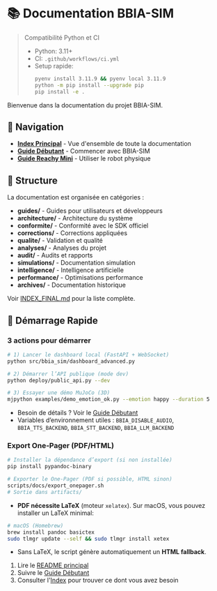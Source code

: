 # 📚 Documentation BBIA-SIM

> Compatibilité Python et CI
>
> - Python: 3.11+
> - CI: `.github/workflows/ci.yml`
> - Setup rapide:
>   ```bash
>   pyenv install 3.11.9 && pyenv local 3.11.9
>   python -m pip install --upgrade pip
>   pip install -e .
>   ```

Bienvenue dans la documentation du projet BBIA-SIM.

## 📖 Navigation

- **[Index Principal](INDEX_FINAL.md)** - Vue d'ensemble de toute la documentation
- **[Guide Débutant](guides/GUIDE_DEBUTANT.md)** - Commencer avec BBIA-SIM
- **[Guide Reachy Mini](guides/REACHY_MINI_WIRELESS_COMPLETE_GUIDE.md)** - Utiliser le robot physique

## 📁 Structure

La documentation est organisée en catégories :

- **guides/** - Guides pour utilisateurs et développeurs
- **architecture/** - Architecture du système
- **conformite/** - Conformité avec le SDK officiel
- **corrections/** - Corrections appliquées
- **qualite/** - Validation et qualité
- **analyses/** - Analyses du projet
- **audit/** - Audits et rapports
- **simulations/** - Documentation simulation
- **intelligence/** - Intelligence artificielle
- **performance/** - Optimisations performance
- **archives/** - Documentation historique

Voir [INDEX_FINAL.md](INDEX_FINAL.md) pour la liste complète.

## 🚀 Démarrage Rapide

### 3 actions pour démarrer
```bash
# 1) Lancer le dashboard local (FastAPI + WebSocket)
python src/bbia_sim/dashboard_advanced.py

# 2) Démarrer l’API publique (mode dev)
python deploy/public_api.py --dev

# 3) Essayer une démo MuJoCo (3D)
mjpython examples/demo_emotion_ok.py --emotion happy --duration 5
```

- Besoin de détails ? Voir le [Guide Débutant](guides/GUIDE_DEBUTANT.md)
- Variables d’environnement utiles : `BBIA_DISABLE_AUDIO`, `BBIA_TTS_BACKEND`, `BBIA_STT_BACKEND`, `BBIA_LLM_BACKEND`

### Export One‑Pager (PDF/HTML)
```bash
# Installer la dépendance d’export (si non installée)
pip install pypandoc-binary

# Exporter le One‑Pager (PDF si possible, HTML sinon)
scripts/docs/export_onepager.sh
# Sortie dans artifacts/
```

- **PDF nécessite LaTeX** (moteur `xelatex`). Sur macOS, vous pouvez installer un LaTeX minimal:
```bash
# macOS (Homebrew)
brew install pandoc basictex
sudo tlmgr update --self && sudo tlmgr install xetex
```
- Sans LaTeX, le script génère automatiquement un **HTML fallback**.

1. Lire le [README principal](../README.md)
2. Suivre le [Guide Débutant](guides/GUIDE_DEBUTANT.md)
3. Consulter l'[Index](INDEX_FINAL.md) pour trouver ce dont vous avez besoin
